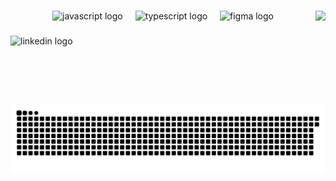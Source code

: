

###

<img align="right" height="150" src="[https://media.tenor.com/o3Vf90wnBiEAAAAi/exploding-head-confusing.gif](https://tenor.com/pt-BR/view/manidhaya-gif-6567565898148560969)"  />

###

<div align="center">
  <img src="https://cdn.jsdelivr.net/gh/devicons/devicon/icons/javascript/javascript-original.svg" height="25" alt="javascript logo"  />
  <img width="12" />
  <img src="https://cdn.jsdelivr.net/gh/devicons/devicon/icons/typescript/typescript-original.svg" height="25" alt="typescript logo"  />
  <img width="12" />
  <img src="https://cdn.jsdelivr.net/gh/devicons/devicon/icons/figma/figma-original.svg" height="25" alt="figma logo"  />
</div>

###

<div align="left">
  <img src="https://raw.githubusercontent.com/maurodesouza/profile-readme-generator/master/src/assets/icons/social/linkedin/default.svg" width="37" height="25" alt="linkedin logo"  />
</div>

###

<picture align="center">
  <source media="(prefers-color-scheme: dark)" srcset="https://raw.githubusercontent.com/htamarf/htamarf/output/github-contribution-grid-snake-dark.svg">
  <source media="(prefers-color-scheme: light)" srcset="https://raw.githubusercontent.com/htamarf/htamarf/output/github-contribution-grid-snake-dark.svg">
  <img align="center" alt="github contribution grid snake animation" src="https://raw.githubusercontent.com/htamarf/htamarf/output/github-contribution-grid-snake.svg">
</picture>
